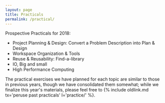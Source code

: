 ```yaml
---
layout: page
title: Practicals
permalink: /practical/
---
```

Prospective Practicals for 2018:
 - Project Planning & Design: Convert a Problem Description into Plan & Design
 - Workspace Organization & Tools
 - Reuse & Reusability: Find-a-library
 - IO, Big and small
 - High Performance Computing

The practical exercises we have planned for each topic are similar to those in previous years, though we have consolidated them somewhat; while we finalize this year's materials, please feel free to {% include oldlink.md tx='peruse past practicals' l='practice/' %}.